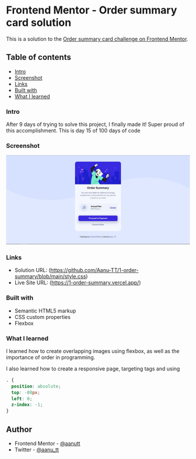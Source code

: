 # Frontend Mentor - Order summary card solution

This is a solution to the [Order summary card challenge on Frontend Mentor](https://www.frontendmentor.io/challenges/order-summary-component-QlPmajDUj). 

## Table of contents
  - [Intro](#intro)
  - [Screenshot](#screenshot)
  - [Links](#links)
  - [Built with](#built-with)
  - [What I learned](#what-i-learned)
 
### Intro

After 9 days of trying to solve this project, I finally made it! Super proud of this accomplishment.
This is day 15 of 100 days of code

### Screenshot

![](./images/screenshot-desktop.jpg)


### Links

- Solution URL: (https://github.com/Aanu-TT/1-order-summary/blob/main/style.css)
- Live Site URL: (https://1-order-summary.vercel.app/)


### Built with

- Semantic HTML5 markup
- CSS custom properties
- Flexbox


### What I learned

I learned how to create overlapping images using flexbox, as well as the importance of order in programming. 

I also learned how to create a responsive page, targeting tags and using 

```css
. {
  position: absolute;
  top: -80px;
  left: 0;
  z-index: -1;
}
```


## Author

- Frontend Mentor - [@aanutt](https://www.frontendmentor.io/profile/aanutt)
- Twitter - [@aanu_tt](https://www.twitter.com/aanu_tt)
